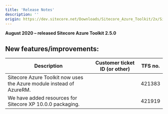 ```yaml
---
title: 'Release Notes'
description: ''
origin: https://dev.sitecore.net/Downloads/Sitecore_Azure_Toolkit/2x/Sitecore_Azure_Toolkit_250/Release_Notes
---
```


**August 2020 – released Sitecore Azure Toolkit 2.5.0**

## New features/improvements:

| Description                                                                   | Customer ticket ID (or other) | TFS no. |
| ----------------------------------------------------------------------------- | ----------------------------- | ------- |
| ​​​​​​​​​Sitecore Azure Toolkit now uses the Azure module instead of AzureRM. |                               | 421383  |
| ​​​​​​​​​We have added resources for Sitecore XP 10.0.0 packaging.            |                               | 421919  |

